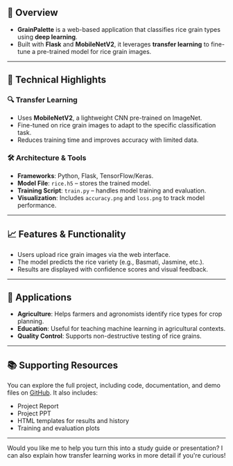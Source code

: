 ## 🌾 Overview
- **GrainPalette** is a web-based application that classifies rice grain types using **deep learning**.
- Built with **Flask** and **MobileNetV2**, it leverages **transfer learning** to fine-tune a pre-trained model for rice grain images.

---

## 🧠 Technical Highlights

### 🔍 Transfer Learning
- Uses **MobileNetV2**, a lightweight CNN pre-trained on ImageNet.
- Fine-tuned on rice grain images to adapt to the specific classification task.
- Reduces training time and improves accuracy with limited data.

### 🛠️ Architecture & Tools
- **Frameworks**: Python, Flask, TensorFlow/Keras.
- **Model File**: `rice.h5` – stores the trained model.
- **Training Script**: `train.py` – handles model training and evaluation.
- **Visualization**: Includes `accuracy.png` and `loss.png` to track model performance.

---

## 📈 Features & Functionality
- Users upload rice grain images via the web interface.
- The model predicts the rice variety (e.g., Basmati, Jasmine, etc.).
- Results are displayed with confidence scores and visual feedback.

---

## 🌱 Applications
- **Agriculture**: Helps farmers and agronomists identify rice types for crop planning.
- **Education**: Useful for teaching machine learning in agricultural contexts.
- **Quality Control**: Supports non-destructive testing of rice grains.

---

## 📚 Supporting Resources
You can explore the full project, including code, documentation, and demo files on [GitHub](https://github.com/Pujitha1407/Grainpalette---a-deep-learning-odyssey-in-rice-type-classification-through-transfer-learning). It also includes:
- Project Report
- Project PPT
- HTML templates for results and history
- Training and evaluation plots

---

Would you like me to help you turn this into a study guide or presentation? I can also explain how transfer learning works in more detail if you're curious!
